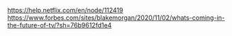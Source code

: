 https://help.netflix.com/en/node/112419
https://www.forbes.com/sites/blakemorgan/2020/11/02/whats-coming-in-the-future-of-tv/?sh=76b9612fd1e4
